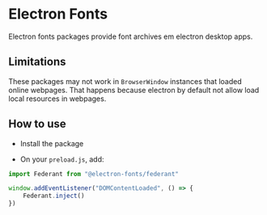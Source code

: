 # Electron Fonts

Electron fonts packages provide font archives em electron desktop apps.

## Limitations

These packages may not work in `BrowserWindow` instances that loaded online webpages. That happens because electron by default not allow load local resources in webpages.

## How to use

* Install the package

* On your `preload.js`, add:

```ts
import Federant from "@electron-fonts/federant"

window.addEventListener("DOMContentLoaded", () => {
    Federant.inject()
})
```